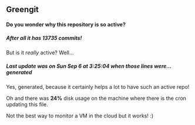 ## Greengit

#### Do you wonder why this repository is so active?

##### After all it has 13735 commits!

But is it *really* active? Well...

##### Last update was on Sun Sep 6 at 3:25:04 when those lines were... generated

Yes, generated, because it certainly helps a lot to have such an active repo!

Oh and there was **24%** disk usage on the machine
where there is the cron updating this file.

Not the best way to monitor a VM in the cloud but it works! :)
